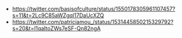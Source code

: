 - https://twitter.com/basisofculture/status/1550178305961107457?s=11&t=2Lc9C85aWZgql17DaUcXZQ
- https://twitter.com/patriciamou_/status/1531445850215329792?s=20&t=I1qaItoZWs7eSF-Qn82ngA